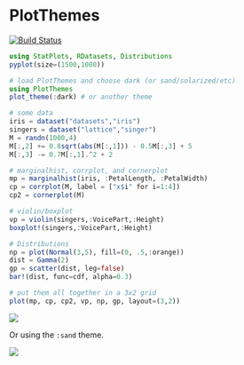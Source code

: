 # PlotThemes

[![Build Status](https://travis-ci.org/pkofod/PlotThemes.jl.svg?branch=master)](https://travis-ci.org/pkofod/PlotThemes.jl)


```julia
using StatPlots, RDatasets, Distributions
pyplot(size=(1500,1000))

# load PlotThemes and choose dark (or sand/solarized/etc)
using PlotThemes
plot_theme(:dark) # or another theme

# some data
iris = dataset("datasets","iris")
singers = dataset("lattice","singer")
M = randn(1000,4)
M[:,2] += 0.8sqrt(abs(M[:,1])) - 0.5M[:,3] + 5
M[:,3] -= 0.7M[:,1].^2 + 2

# marginalhist, corrplot, and cornerplot
mp = marginalhist(iris, :PetalLength, :PetalWidth)
cp = corrplot(M, label = ["x$i" for i=1:4])
cp2 = cornerplot(M)

# violin/boxplot
vp = violin(singers,:VoicePart,:Height)
boxplot!(singers,:VoicePart,:Height)

# Distributions
np = plot(Normal(3,5), fill=(0, .5,:orange))
dist = Gamma(2)
gp = scatter(dist, leg=false)
bar!(dist, func=cdf, alpha=0.3)

# put them all together in a 3x2 grid
plot(mp, cp, cp2, vp, np, gp, layout=(3,2))
```

![](https://cloud.githubusercontent.com/assets/8431156/19215305/8931f030-8d9a-11e6-9b15-011c19ff7456.png)

Or using the `:sand` theme.

![](https://cloud.githubusercontent.com/assets/8431156/19215525/02fbf8f6-8da1-11e6-9ef8-09d74fc802a0.png)

